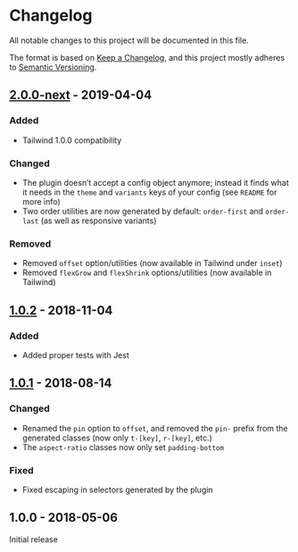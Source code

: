 # Changelog

All notable changes to this project will be documented in this file.

The format is based on [Keep a Changelog](https://keepachangelog.com/en/1.0.0/),
and this project mostly adheres to [Semantic Versioning](https://semver.org/spec/v2.0.0.html).

## [2.0.0-next] - 2019-04-04

### Added
- Tailwind 1.0.0 compatibility

### Changed
- The plugin doesn’t accept a config object anymore; instead it finds what it needs in the `theme` and `variants` keys of your config (see `README` for more info)
- Two order utilities are now generated by default: `order-first` and `order-last` (as well as responsive variants)

### Removed
- Removed `offset` option/utilities (now available in Tailwind under `inset`)
- Removed `flexGrow` and `flexShrink` options/utilities (now available in Tailwind)

## [1.0.2] - 2018-11-04

### Added
- Added proper tests with Jest

## [1.0.1] - 2018-08-14

### Changed
- Renamed the `pin` option to `offset`, and removed the `pin-` prefix from the generated classes (now only `t-[key]`, `r-[key]`, etc.)
- The `aspect-ratio` classes now only set `padding-bottom`

### Fixed
- Fixed escaping in selectors generated by the plugin

## 1.0.0 - 2018-05-06

Initial release

[Unreleased]: https://github.com/benface/tailwindcss-layout/compare/v2.0.0-next...HEAD
[2.0.0-next]: https://github.com/benface/tailwindcss-layout/compare/v1.0.2...v2.0.0-next
[1.0.2]: https://github.com/benface/tailwindcss-layout/compare/v1.0.1...v1.0.2
[1.0.1]: https://github.com/benface/tailwindcss-layout/compare/v1.0.0...v1.0.1
